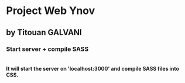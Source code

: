 # Project Web Ynov
## by Titouan GALVANI

### Start server + compile SASS

``` gulp
```

#### It will start the server on 'localhost:3000' and compile SASS files into CSS.

 
